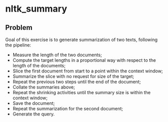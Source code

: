 # nltk_summary
## Problem
Goal of this exercise is to generate summarization of two texts, following the pipeline:
* Measure the length of the two documents;
* Compute the target lengths in a proportional way with respect to the length of the documents;
* Slice the first document from start to a point within the context window;
* Summarize the slice with no request for size of the target;
* Repeat the previous two steps until the end of the document;
* Collate the summaries above; 
* Repeat the shrinking activities until the summary size is within the context window;
* Save the document;
* Repeat the summarization for the second document;
* Generate the query.

